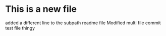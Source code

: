 # This is a new file 

added a different line to the subpath readme file
Modified multi file commit test file thingy

